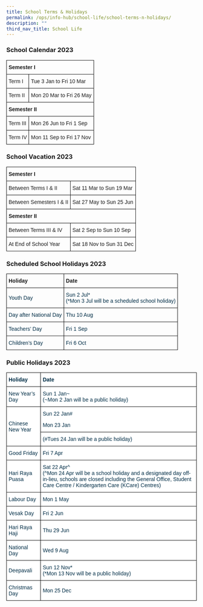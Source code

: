 ```yaml
---
title: School Terms & Holidays
permalink: /ops/info-hub/school-life/school-terms-n-holidays/
description: ""
third_nav_title: School Life
---
```

### School Calendar 2023

<style type="text/css">
.tg  {border-collapse:collapse;border-spacing:0;}
.tg td{border-color:black;border-style:solid;border-width:1px;font-family:Arial, sans-serif;font-size:14px;
  overflow:hidden;padding:10px 5px;word-break:normal;}
.tg th{border-color:black;border-style:solid;border-width:1px;font-family:Arial, sans-serif;font-size:14px;
  font-weight:normal;overflow:hidden;padding:10px 5px;word-break:normal;}
.tg .tg-cly1{text-align:left;vertical-align:middle}
.tg .tg-1wig{font-weight:bold;text-align:left;vertical-align:top}
</style>
<table class="tg">
<thead>
  <tr>
    <th class="tg-1wig" colspan="3">Semester I<br></th>
  </tr>
</thead>
<tbody>
  <tr>
    <td class="tg-cly1">Term I<br></td>
    <td class="tg-cly1" colspan="2">Tue 3 Jan to Fri 10 Mar<br></td>
  </tr>
  <tr>
    <td class="tg-cly1">Term II<br></td>
    <td class="tg-cly1" colspan="2">Mon 20 Mar to Fri 26 May<br></td>
  </tr>
  <tr>
    <td class="tg-1wig" colspan="3">Semester II<br></td>
  </tr>
  <tr>
    <td class="tg-cly1">Term III<br></td>
    <td class="tg-cly1" colspan="2">Mon 26 Jun to Fri 1 Sep<br></td>
  </tr>
  <tr>
    <td class="tg-cly1">Term IV<br></td>
    <td class="tg-cly1" colspan="2">Mon 11 Sep to Fri 17 Nov<br></td>
  </tr>
</tbody>
</table>

### School Vacation 2023

<style type="text/css">
.tg  {border-collapse:collapse;border-spacing:0;}
.tg td{border-color:black;border-style:solid;border-width:1px;font-family:Arial, sans-serif;font-size:14px;
  overflow:hidden;padding:10px 5px;word-break:normal;}
.tg th{border-color:black;border-style:solid;border-width:1px;font-family:Arial, sans-serif;font-size:14px;
  font-weight:normal;overflow:hidden;padding:10px 5px;word-break:normal;}
.tg .tg-cly1{text-align:left;vertical-align:middle}
.tg .tg-1wig{font-weight:bold;text-align:left;vertical-align:top}
</style>
<table class="tg">
<thead>
  <tr>
    <th class="tg-1wig" colspan="2">Semester I<br></th>
  </tr>
</thead>
<tbody>
  <tr>
    <td class="tg-cly1">Between Terms I & II<br></td>
    <td class="tg-cly1">Sat 11 Mar to Sun 19 Mar<br></td>
  </tr>
  <tr>
    <td class="tg-cly1">Between Semesters I & II<br></td>
    <td class="tg-cly1">Sat 27 May to Sun 25 Jun<br></td>
  </tr>
  <tr>
    <td class="tg-1wig" colspan="2">Semester II<br></td>
  </tr>
  <tr>
    <td class="tg-cly1">Between Terms III & IV<br></td>
    <td class="tg-cly1">Sat 2 Sep to Sun 10 Sep<br></td>
  </tr>
  <tr>
    <td class="tg-cly1">At End of School Year<br></td>
    <td class="tg-cly1">Sat 18 Nov to Sun 31 Dec<br></td>
  </tr>
</tbody>
</table>

### Scheduled School Holidays 2023

<style type="text/css">
.tg  {border-collapse:collapse;border-spacing:0;}
.tg td{border-color:black;border-style:solid;border-width:1px;font-family:Arial, sans-serif;font-size:14px;
  overflow:hidden;padding:10px 5px;word-break:normal;}
.tg th{border-color:black;border-style:solid;border-width:1px;font-family:Arial, sans-serif;font-size:14px;
  font-weight:normal;overflow:hidden;padding:10px 5px;word-break:normal;}
.tg .tg-y0ep{color:#002D46;text-align:left;vertical-align:middle}
.tg .tg-1wig{font-weight:bold;text-align:left;vertical-align:top}
.tg .tg-y24x{color:#002D46;text-align:left;vertical-align:top}
</style>
<table class="tg">
<thead>
  <tr>
    <th class="tg-1wig">Holiday<br></th>
    <th class="tg-1wig">Date<br></th>
  </tr>
</thead>
<tbody>
  <tr>
    <td class="tg-y0ep">Youth Day<br></td>
		<td class="tg-y24x"><span style="background-color:initial">Sun 2 Jul*</br>
			(*Mon 3 Jul will be a scheduled school holiday)</span></td>
  </tr>
  <tr>
    <td class="tg-y0ep">Day after National Day<br></td>
    <td class="tg-y0ep">Thu 10 Aug<br></td>
  </tr>
  <tr>
    <td class="tg-y0ep">Teachers’ Day<br></td>
    <td class="tg-y0ep">Fri 1 Sep<br></td>
  </tr>
  <tr>
    <td class="tg-y0ep">Children’s Day<br></td>
    <td class="tg-y0ep">Fri 6 Oct<br></td>
  </tr>
</tbody>
</table>

### Public Holidays 2023

<style type="text/css">
.tg  {border-collapse:collapse;border-spacing:0;}
.tg td{border-color:black;border-style:solid;border-width:1px;font-family:Arial, sans-serif;font-size:14px;
  overflow:hidden;padding:10px 5px;word-break:normal;}
.tg th{border-color:black;border-style:solid;border-width:1px;font-family:Arial, sans-serif;font-size:14px;
  font-weight:normal;overflow:hidden;padding:10px 5px;word-break:normal;}
.tg .tg-67ya{background-color:#FFF;color:#002D46;text-align:left;vertical-align:middle}
.tg .tg-h1v5{background-color:#FFF;color:#002D46;font-weight:bold;text-align:left;vertical-align:top}
.tg .tg-vd2a{background-color:#FFF;color:#002D46;text-align:left;vertical-align:top}
</style>
<table class="tg">
<thead>
  <tr>
    <th class="tg-h1v5">Holiday<br></th>
    <th class="tg-h1v5">Date<br></th>
  </tr>
</thead>
<tbody>
  <tr>
    <td class="tg-67ya">New Year’s Day<br></td>
    <td class="tg-67ya">Sun 1 Jan~
		</br>
			(~Mon 2 Jan will be a public holiday)
  </tr>
  <tr>
    <td class="tg-67ya" rowspan="2">Chinese New Year<br></td>
    <td class="tg-67ya">Sun 22 Jan#</p>Mon 23 Jan
		<br></td>
  </tr>
  <tr>
    <td class="tg-vd2a"><span style="background-color:initial">(#Tues 24 Jan will be a public holiday)</span></td>
  </tr>
  <tr>
    <td class="tg-67ya">Good Friday<br></td>
    <td class="tg-67ya">Fri 7 Apr<br></td>
  </tr>
  <tr>
    <td class="tg-67ya">Hari Raya Puasa<br></td>
	<td class="tg-vd2a"><span style="background-color:initial">Sat 22 Apr^ </br>
			(^Mon 24 Apr will be a school holiday and a designated day off-in-lieu, schools are closed including the General Office, Student Care Centre / Kindergarten Care (KCare) Centres)
			</span></td>
  </tr>
  <tr>
    <td class="tg-67ya">Labour Day<br></td>
    <td class="tg-67ya">Mon 1 May<br></td>
  </tr>
  <tr>
    <td class="tg-67ya">Vesak Day<br></td>
    <td class="tg-67ya">Fri 2 Jun<br></td>
  </tr>
  <tr>
    <td class="tg-67ya">Hari Raya Haji<br></td>
    <td class="tg-67ya">Thu 29 Jun<br></td>
  </tr>
  <tr>
    <td class="tg-67ya">National Day<br></td>
    <td class="tg-67ya">Wed 9 Aug<br></td>
  </tr>
  <tr>
    <td class="tg-67ya">Deepavali<br></td>
    <td class="tg-67ya">Sun 12 Nov* </br>
		(*Mon 13 Nov will be a public holiday)
		</span></td>
  </tr>
  <tr>
    <td class="tg-67ya">Christmas Day<br></td>
    <td class="tg-67ya">Mon 25 Dec</td>
  </tr>
</tbody>
</table>